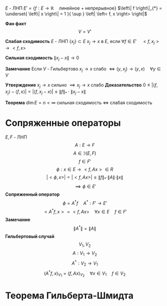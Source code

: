 $E$ - ЛНП
$E' = \left\{ f: E \to \mathbb{R} \quad \text{линейное + непрерывное} \right\}$
$\left\| f \right\|_{*} = \underset{ \left\| x \right\| = 1 }{ \sup } \left| \left< f, x \right> \right|$

**Фан факт**
$$
V=V'
$$

**Слабая сходимость**
$E$ - ЛНП
$\{x_j \} \subset E$
$x_j \to x$ в $E$, если $\forall f \in E'\quad <f, x_j> \to <f, x>$

**Сильная сходимость**
$\|x_j - x \| \to 0$

**Замечание**
Если $V$ - Гильбертово
$x_{j} \to x$ слабо $\iff \left( y, x_{j} \right) \to \left( y, x \right) \quad \forall y \in V$

**Утверждение**
  $x_j \to x$ сильно $\implies x_j \to x$ слабо
  **Доказательство**
$0 \leq \left| \left< f, x_{j} \right> - \left< f, x \right> \right| = \left| \left< f, x_{j} - x \right> \right| \leq \left\| f \right\|_{*} \cdot \left\| x_{j} - x \right\|$
  
**Теорема**
$\dim E = n < \infty$
  сильная сходимость $\iff$ слабая сходимость

# Сопряженные операторы
$E, F$ - ЛНП
$$
A:E\to F
$$
$$
A\in \Im (E, F)
$$
$$
f\in F'
$$
$$
\phi: x\in E \to <f, Ax> \in R
$$
$$
|<\phi, x>| = |<f, Ax>| \le \|f\|_* \cdot \|A\| \cdot \|x\|
$$
$$
\implies \phi \in E'
$$
**Сопряженный оператор**
$$
\phi = A^* f\quad A^*: F'\to E'
$$
$$
<A^* f, x> = <f, Ax>\quad \forall x \in E\quad f\in F'
$$
**Замечание**
$$
\|A^*\| = \|A\|
$$
**Гильбертовый случай**
$$
V_1, V_2
$$
$$
A:V_1 \to V_2
$$
$$
A^*: V_2 \to V_1
$$
$$
(A^* f, x)_{V_1} = (f, Ax)_{V_2} \quad \forall x \in V_1\quad f\in V_2 
$$

# Теорема Гильберта-Шмидта























  
